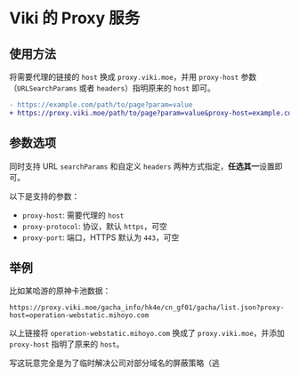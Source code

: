 # Viki 的 Proxy 服务

## 使用方法

将需要代理的链接的 `host` 换成 `proxy.viki.moe`，并用 `proxy-host` 参数（`URLSearchParams` 或者 `headers`）指明原来的 `host` 即可。

```diff
- https://example.com/path/to/page?param=value
+ https://proxy.viki.moe/path/to/page?param=value&proxy-host=example.com
```

## 参数选项

同时支持 URL `searchParams` 和自定义 `headers` 两种方式指定，**任选其一**设置即可。

以下是支持的参数：

- `proxy-host`: 需要代理的 `host`
- `proxy-protocol`: 协议，默认 `https`，可空
- `proxy-port`: 端口，HTTPS 默认为 `443`，可空

## 举例

比如某哈游的原神卡池数据：

```plain
https://proxy.viki.moe/gacha_info/hk4e/cn_gf01/gacha/list.json?proxy-host=operation-webstatic.mihoyo.com
```

以上链接将 `operation-webstatic.mihoyo.com` 换成了 `proxy.viki.moe`，并添加 `proxy-host` 指明了原来的 `host`。

写这玩意完全是为了临时解决公司对部分域名的屏蔽策略（逃
